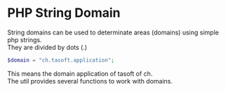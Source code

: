 # PHP String Domain
String domains can be used to determinate areas (domains) using simple php strings.  
They are divided by dots (.)

~~~~php
$domain = "ch.tasoft.application";
~~~~
This means the domain application of tasoft of ch.  
The util provides several functions to work with domains.
